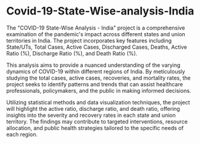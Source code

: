 # Covid-19-State-Wise-analysis-India


The "COVID-19 State-Wise Analysis - India" project is a comprehensive examination of the pandemic's impact across different states and union territories in India. The project incorporates key features including State/UTs, Total Cases, Active Cases, Discharged Cases, Deaths, Active Ratio (%), Discharge Ratio (%), and Death Ratio (%).

This analysis aims to provide a nuanced understanding of the varying dynamics of COVID-19 within different regions of India. By meticulously studying the total cases, active cases, recoveries, and mortality rates, the project seeks to identify patterns and trends that can assist healthcare professionals, policymakers, and the public in making informed decisions.

Utilizing statistical methods and data visualization techniques, the project will highlight the active ratio, discharge ratio, and death ratio, offering insights into the severity and recovery rates in each state and union territory. The findings may contribute to targeted interventions, resource allocation, and public health strategies tailored to the specific needs of each region.


